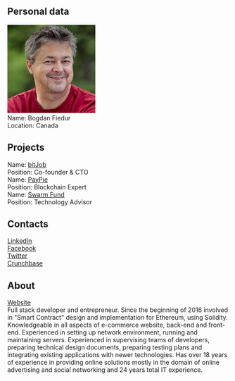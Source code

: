 ## Personal data
![bogdan fiedur photo](photo/bogdan_fiedur.jpg)  
Name:   Bogdan Fiedur  
Location: Canada
## Projects 
Name: [bitJob](../projects/bitjob.md)  
Position: Co-founder & CTO  
Name: [PayPie](../projects/paypie.md)  
Position: Blockchain Expert  
Name: [Swarm Fund](../projects/swarm_fund.md)  
Position: Technology Advisor
## Contacts
[LinkedIn](https://www.linkedin.com/in/bogdanfiedur/)    
[Facebook](https://www.facebook.com/bogdan.fiedur)  
[Twitter](https://twitter.com/adlandpro)  
[Crunchbase](https://www.crunchbase.com/person/bogdan-fiedur#/entity)
## About
[Website](http://www.bogdanfiedur.net/)  
Full stack developer and entrepreneur. Since the beginning of 2016 involved in "Smart Contract" design and implementation for Ethereum, using Solidity. Knowledgeable in all aspects of e-commerce website, back-end and front-end. Experienced in setting up network environment, running and maintaining servers. Experienced in supervising teams of developers, preparing technical design documents, preparing testing plans and integrating existing applications with newer technologies. Has over 18 years of experience in providing online solutions mostly in the domain of online advertising and social networking and 24 years total IT experience. 

